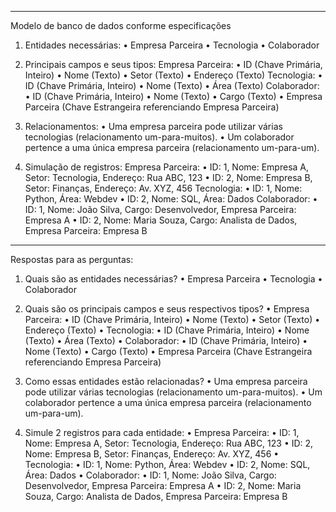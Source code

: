 -------------------------------------------------------------------------------------
Modelo de banco de dados conforme especificações
1.	Entidades necessárias:
•	Empresa Parceira
•	Tecnologia
•	Colaborador

2.	Principais campos e seus tipos:
Empresa Parceira:
•	ID (Chave Primária, Inteiro)
•	Nome (Texto)
•	Setor (Texto)
•	Endereço (Texto)
Tecnologia:
•	ID (Chave Primária, Inteiro)
•	Nome (Texto)
•	Área (Texto)
Colaborador:
•	ID (Chave Primária, Inteiro)
•	Nome (Texto)
•	Cargo (Texto)
•	Empresa Parceira (Chave Estrangeira referenciando Empresa Parceira)

3.	Relacionamentos:
•	Uma empresa parceira pode utilizar várias tecnologias (relacionamento um-para-muitos).
•	Um colaborador pertence a uma única empresa parceira (relacionamento um-para-um).

4.	Simulação de registros:
Empresa Parceira:
•	ID: 1, Nome: Empresa A, Setor: Tecnologia, Endereço: Rua ABC, 123
•	ID: 2, Nome: Empresa B, Setor: Finanças, Endereço: Av. XYZ, 456
Tecnologia:
•	ID: 1, Nome: Python, Área: Webdev
•	ID: 2, Nome: SQL, Área: Dados
Colaborador:
•	ID: 1, Nome: João Silva, Cargo: Desenvolvedor, Empresa Parceira: Empresa A
•	ID: 2, Nome: Maria Souza, Cargo: Analista de Dados, Empresa Parceira: Empresa B


---------------------------------------------------------------------------------------
Respostas para as perguntas:
1.	Quais são as entidades necessárias?
•	Empresa Parceira
•	Tecnologia
•	Colaborador

2.	Quais são os principais campos e seus respectivos tipos?
•	Empresa Parceira:
•	ID (Chave Primária, Inteiro)
•	Nome (Texto)
•	Setor (Texto)
•	Endereço (Texto)
•	Tecnologia:
•	ID (Chave Primária, Inteiro)
•	Nome (Texto)
•	Área (Texto)
•	Colaborador:
•	ID (Chave Primária, Inteiro)
•	Nome (Texto)
•	Cargo (Texto)
•	Empresa Parceira (Chave Estrangeira referenciando Empresa Parceira)

3.	Como essas entidades estão relacionadas?
•	Uma empresa parceira pode utilizar várias tecnologias (relacionamento um-para-muitos).
•	Um colaborador pertence a uma única empresa parceira (relacionamento um-para-um).

4.	Simule 2 registros para cada entidade:
•	Empresa Parceira:
•	ID: 1, Nome: Empresa A, Setor: Tecnologia, Endereço: Rua ABC, 123
•	ID: 2, Nome: Empresa B, Setor: Finanças, Endereço: Av. XYZ, 456
•	Tecnologia:
•	ID: 1, Nome: Python, Área: Webdev
•	ID: 2, Nome: SQL, Área: Dados
•	Colaborador:
•	ID: 1, Nome: João Silva, Cargo: Desenvolvedor, Empresa Parceira: Empresa A
•	ID: 2, Nome: Maria Souza, Cargo: Analista de Dados, Empresa Parceira: Empresa B
